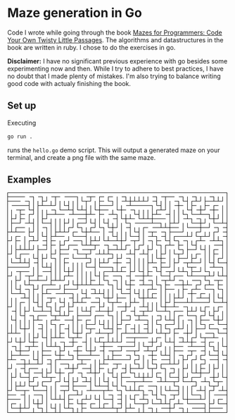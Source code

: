 # Maze generation in Go

Code I wrote while going through the book
[Mazes for Programmers: Code Your Own Twisty Little Passages](https://pragprog.com/titles/jbmaze/mazes-for-programmers/).
The algorithms and datastructures in the book are written in ruby. I chose to do the exercises in go.

**Disclaimer:** I have no significant previous experience with go besides some experimenting now and then. While I try to adhere to best practices, I have no doubt that I made plenty of mistakes. I'm also trying to balance writing good code with actualy finishing the book.

## Set up

Executing

```bash
go run .
```

runs the `hello.go` demo script. This will output a generated maze on your terminal, and create a png file with the same maze.

## Examples

![maze generated with sidewinder algorithm](results/sidewinder.png)
